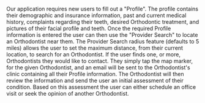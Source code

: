 Our application requires new users to fill out a "Profile".  The profile contains their demographic and insurance information, past and current medical history, complaints regarding their teeth, desired Orthodontic treatment, and pictures of their facial profile and teeth. Once the required Profile information is entered the user can then use the "Provider Search" to locate an Orthodontist near them. The Provider Search radius feature (defaults to 5 miles) allows the user to set the maximum distance, from their current location, to search for an Orthodontist. If the user finds one, or more, Orthodontists they would like to contact. They simply tap the map marker, for the given Orthodontist, and an email will be sent to the Orthodontist's clinic containing all their Profile information. The Orthodontist will then review the information and send the user an initial assessment of their condition. Based on this assessment the user can either schedule an office visit or seek the opinion of another Orthodontist.